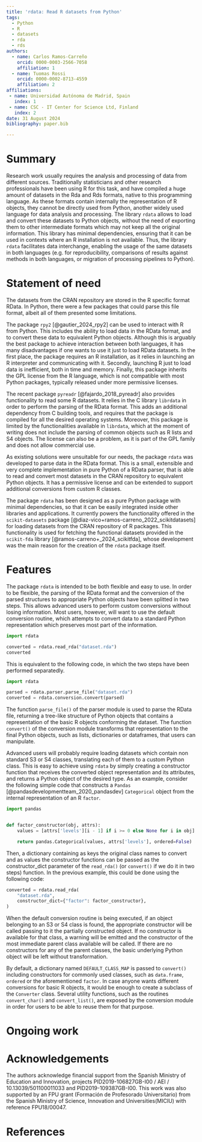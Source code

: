 ```yaml
---
title: 'rdata: Read R datasets from Python'
tags:
  - Python
  - R
  - datasets
  - rda
  - rds
authors:
  - name: Carlos Ramos-Carreño
    orcid: 0000-0003-2566-7058
    affiliation: 1
  - name: Tuomas Rossi
    orcid: 0000-0002-8713-4559
    affiliation: 2
affiliations:
 - name: Universidad Autónoma de Madrid, Spain
   index: 1
 - name: CSC - IT Center for Science Ltd, Finland
   index: 2
date: 31 August 2024
bibliography: paper.bib

---
```


# Summary

Research work usually requires the analysis and processing of data from different sources.
Traditionally statisticians and other research professionals have been using R for this task, and have compiled a huge amount of datasets in the Rda and Rds formats, native to this programming language.
As these formats contain internally the representation of R objects, they cannot be directly used from Python, another widely used language for data analysis and processing.
The library `rdata` allows to load and convert these datasets to Python objects, without the need of exporting them to other intermediate formats which may not keep all the original information.
This library has minimal dependencies, ensuring that it can be used in contexts where an R installation is not available.
Thus, the library `rdata` facilitates data interchange, enabling the usage of the same datasets in both languages (e.g. for reproducibility, comparisons of results against methods in both languages, or migration of processing pipelines to Python).

# Statement of need

The datasets from the CRAN repository are stored in the R specific format RData.
In Python, there were a few packages that could parse this file format, albeit all of them presented some limitations.

The package `rpy2` [@gautier_2024_rpy2] can be used to interact with R from Python.
This includes the ability to load data in the RData format, and to convert these data to equivalent Python objects.
Although this is arguably the best package to achieve interaction between both languages, it has many disadvantages if one wants to use it just to load RData datasets.
In the first place, the package requires an R installation, as it relies in launching an R interpreter and communicating with it.
Secondly, launching R just to load data is inefficient, both in time and memory.
Finally, this package inherits the GPL license from the R language, which is not compatible with most Python packages, typically released under more permissive licenses.

The recent package `pyreadr` [@fajardo_2018_pyreadr] also provides functionality to read some R datasets.
It relies in the C library `librdata` in order to perform the parsing of the RData format.
This adds an additional dependency from C building tools, and requires that the package is compiled for all the desired operating systems.
Moreover, this package is limited by the functionalities available in `librdata`, which at the moment of writing
does not include the parsing of common objects such as R lists and S4 objects.
The license can also be a problem, as it is part of the GPL family and does not allow commercial use.

As existing solutions were unsuitable for our needs, the package `rdata` was developed to parse data in the RData format.
This is a small, extensible and very complete implementation in pure Python of a RData parser, that is able to read and convert most datasets in the CRAN repository to equivalent Python objects.
It has a permissive license and can be extended to support additional conversions from custom R classes.

The package `rdata` has been designed as a pure Python package with minimal dependencies, so that it can be easily integrated inside other libraries and applications.
It currently powers the functionality offered in the `scikit-datasets` package [@diaz-vico+ramos-carreno_2022_scikitdatasets] for loading datasets from the CRAN repository of R packages.
This functionality is used for fetching the functional datasets provided in the `scikit-fda` library [@ramos-carreno+_2024_scikitfda], whose development was the main reason for the creation of the `rdata` package itself.

# Features

The package `rdata` is intended to be both flexible and easy to use.
In order to be flexible, the parsing of the RData format and the conversion of the parsed structures to appropriate Python objects have been splitted in two steps.
This allows advanced users to perform custom conversions without losing information.
Most users, however, will want to use the default conversion routine, which attempts to convert data
to a standard Python representation which preserves most part of the information.

```python
import rdata

converted = rdata.read_rda("dataset.rda")
converted
```

This is equivalent to the following code, in which the two steps have been performed separatedly.

```python
import rdata

parsed = rdata.parser.parse_file("dataset.rda")
converted = rdata.conversion.convert(parsed)
```

The function `parse_file()` of the parser module is used to parse the RData file, returning a tree-like structure of Python objects that contains a representation of the basic R objects conforming the dataset.
The function `convert()` of the conversion module transforms that representation to the final Python objects, such as lists, dictionaries or dataframes, that users can manipulate.

Advanced users will probably require loading datasets which contain non standard S3 or S4 classes, translating each of them to a custom Python class.
This is easy to achieve using `rdata` by simply creating a constructor function that receives the converted object representation and its attributes, and returns a Python object of the desired type.
As an example, consider the following simple code that constructs a `Pandas` [@pandasdevelopmentteam_2020_pandasdev] `Categorical` object from the internal representation of an R `factor`.

```python
import pandas


def factor_constructor(obj, attrs):
    values = [attrs['levels'][i - 1] if i >= 0 else None for i in obj]

    return pandas.Categorical(values, attrs['levels'], ordered=False)
```

Then, a dictionary containing as keys the original class names to convert and as values the constructor functions can be passed as the constructor_dict parameter of the `read_rda()` (or `convert()` if we do it in two steps) function.
In the previous example, this could be done using the following code:

```python
converted = rdata.read_rda(
    "dataset.rda",
    constructor_dict={"factor": factor_constructor},
)
```

When the default conversion routine is being executed, if an object belonging to an S3 or S4 class is found, the appropriate constructor will be called passing to it the partially constructed object.
If no constructor is available for that class, a warning will be emitted and the constructor of the most immediate parent class available will be called.
If there are no constructors for any of the parent classes, the basic underlying Python object will be left without transformation.

By default, a dictionary named `DEFAULT_CLASS_MAP` is passed to `convert()` including constructors for commonly used classes, such as `data.frame`, `ordered` or the aforementioned `factor`.
In case anyone wants different conversions for basic R objects, it would be enough to create a subclass of the `Converter` class.
Several utility functions, such as the routines `convert_char()` and `convert_list()`, are exposed by the conversion module in order for users to be able to reuse them for that purpose.

# Ongoing work



# Acknowledgements

The authors acknowledge financial support from the Spanish Ministry of Education and Innovation, projects PID2019-106827GB-I00 / AEI / 10.13039/501100011033 and PID2019-109387GB-I00.
This work was also supported by an FPU grant (Formación de Profesorado Universitario) from the Spanish Ministry of Science, Innovation and Universities(MICIU) with reference FPU18/00047.

# References